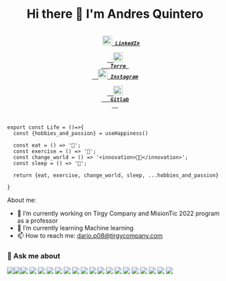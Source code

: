 <h1 align="center">Hi there 👋 I'm Andres Quintero</h1>

<h5 align="center">
  <code>
    <a href="https://www.linkedin.com/in/dariop08/" title="LinkedIn"><img width="22" src="https://github.com/zumrudu-anka/zumrudu-anka/blob/master/images/linkedin.svg"> LinkedIn</a></code>
    <code>
  <a href="https://torre.co/dariop08">
  <img width="22" src="https://www.igneous.cl/assets/images/empresas/Torre-DarkIconLime.png"/>
   Torre 
  </a></code>   
  <code><a href="https://www.instagram.com/andres_dpq" title="Instagram Profile"><img width="22" src="https://github.com/zumrudu-anka/zumrudu-anka/blob/master/images/instagram.svg"> Instagram</a></code> 
   <code>
  <a href="https://gitlab.com/debnix">
  <img width="22" src="https://seeklogo.com/images/G/gitlab-logo-757620E430-seeklogo.com.png"/>
   Gitlab
  </a></code>
</h5>


```golang

export const Life = ()=>{
  const {hobbies_and_passion} = useHappiness()

  const eat = () => '🍲';
  const exercise = () => '💪';
  const change_world = () => '<innovation>👨‍💻</innovation>';
  const sleep = () => '🛌';
  
  return {eat, exercise, change_world, sleep, ...hobbies_and_passion}
   
}

```
About me:

- 🔭 I’m currently working on Tirgy Company and MisionTic 2022 program as a professor
- 🌱 I’m currently learning Machine learning
- 📫 How to reach me: dario.p08@tirgycompany.com
### 💬 Ask me about
<img src="https://img.shields.io/badge/-JavaScript-eed718?style=flat&logo=javascript&logoColor=ffffff"><img src="https://img.shields.io/badge/-React-000000?style=flat&logo=react&logoColor=00c8ff"><img src="https://img.shields.io/badge/-Express.js-787878?style=flat">
<img src="https://img.shields.io/badge/-Node.js-3C873A?style=flat&logo=Node.js&logoColor=white">
<img src = "https://img.shields.io/badge/-Angular%20-red">
<img src = "https://img.shields.io/badge/-HTML5-E34F26?style=flat&logo=html5&logoColor=white"> 
<img src = "https://img.shields.io/badge/-CSS3-1572B6?style=flat&logo=css3&logoColor=white">
<img src = "https://img.shields.io/badge/-Materialize%20-EE6D73?logo=materialize">
<img src="https://img.shields.io/badge/-Bootstrap-563D7C?style=flat&logo=bootstrap&logoColor=white">
<img src="https://img.shields.io/badge/-Sass-cc6699?style=flat&logo=sass&logoColor=ffffff">
<img src="https://img.shields.io/badge/-Firebase-FFA611?style=flat&logo=firebase&logoColor=FFFFFF">
<img src="https://img.shields.io/badge/-MongoDB-4DB33D?style=flat&logo=mongodb&logoColor=FFFFFF">
<img src="https://img.shields.io/badge/-MySQL-F29111?style=flat&logo=mysql&logoColor=FFFFFF">
<img src="http://img.shields.io/badge/-Google%20Cloud%20Platform-4285F4?style=flat&logo=google%20cloud&logoColor=white">
<img src="http://img.shields.io/badge/-Git-F1502F?style=flat&logo=git&logoColor=FFFFFF">
<img src="http://img.shields.io/badge/-Github-000000?style=flat&logo=github&logoColor=FFFFFF">
<img src="http://img.shields.io/badge/-VS%20Code-007ACC?style=flat&logo=visual%20studio%20code&logoColor=white">
<img src="https://img.shields.io/badge/-Gitlab%20-orange?logo=gitlab">
<img src = "https://img.shields.io/badge/-Flutter%20-blue?logo=flutter">
<img src = "https://img.shields.io/badge/-AWS-orange?logo=amazon">





